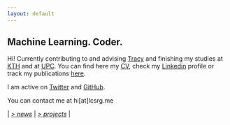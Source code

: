```yaml
---
layout: default
---
```


## Machine Learning. Coder.

Hi! Currently contributing to and advising [Tracy](https://www.linkedin.com/company/tracy) and finishing my studies at [KTH](https://www.kth.se/profile/lucasrg/) and at [UPC](http://www.upc.edu). You can find here my [CV](files/CV/CV.pdf), check my [Linkedin](http://linkedin.com/in/lucasrodes) profile or track my publications [here](https://scholar.google.es/citations?user=5KPcE6QAAAAJ&hl=en&oi=ao).


I am active on [Twitter](http://twitter.com/lucasrodesg) and [GitHub](http://github.com/lucasrodes). 

You can contact me at hi[at]lcsrg.me



| [*> news*](news.md) | [*> projects*](projects.md) |

